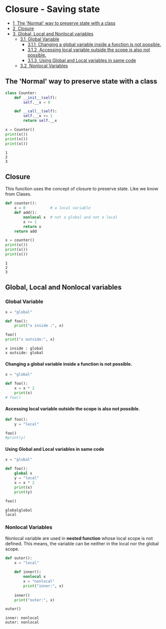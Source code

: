 <h1>Closure - Saving state<span class="tocSkip"></span></h1>
<div class="toc"><ul class="toc-item"><li><span><a href="#The-'Normal'-way-to-preserve-state-with-a-class" data-toc-modified-id="The-'Normal'-way-to-preserve-state-with-a-class-1"><span class="toc-item-num">1&nbsp;&nbsp;</span>The 'Normal' way to preserve state with a class</a></span></li><li><span><a href="#Closure" data-toc-modified-id="Closure-2"><span class="toc-item-num">2&nbsp;&nbsp;</span>Closure</a></span></li><li><span><a href="#Global,-Local-and-Nonlocal-variables" data-toc-modified-id="Global,-Local-and-Nonlocal-variables-3"><span class="toc-item-num">3&nbsp;&nbsp;</span>Global, Local and Nonlocal variables</a></span><ul class="toc-item"><li><span><a href="#Global-Variable" data-toc-modified-id="Global-Variable-3.1"><span class="toc-item-num">3.1&nbsp;&nbsp;</span>Global Variable</a></span><ul class="toc-item"><li><span><a href="#Changing-a-global-variable-inside-a-function-is-not-possible." data-toc-modified-id="Changing-a-global-variable-inside-a-function-is-not-possible.-3.1.1"><span class="toc-item-num">3.1.1&nbsp;&nbsp;</span>Changing a global variable inside a function is not possible.</a></span></li><li><span><a href="#Accessing-local-variable-outside-the-scope-is-also-not-possible." data-toc-modified-id="Accessing-local-variable-outside-the-scope-is-also-not-possible.-3.1.2"><span class="toc-item-num">3.1.2&nbsp;&nbsp;</span>Accessing local variable outside the scope is also not possible.</a></span></li><li><span><a href="#Using-Global-and-Local-variables-in-same-code" data-toc-modified-id="Using-Global-and-Local-variables-in-same-code-3.1.3"><span class="toc-item-num">3.1.3&nbsp;&nbsp;</span>Using Global and Local variables in same code</a></span></li></ul></li><li><span><a href="#Nonlocal-Variables" data-toc-modified-id="Nonlocal-Variables-3.2"><span class="toc-item-num">3.2&nbsp;&nbsp;</span>Nonlocal Variables</a></span></li></ul></li></ul></div>

## The 'Normal' way to preserve state with a class


```python
class Counter:
    def __init__(self):
        self.__x = 0

    def __call__(self):
        self.__x += 1
        return self.__x
```


```python
x = Counter()
print(x())
print(x())
print(x())
```

    1
    2
    3


## Closure
This function uses the concept of closure to preserve state. Like we know from Clases.


```python
def counter():
    x = 0           # a local variable
    def add():
        nonlocal x  # not a global and not a local 
        x += 1
        return x
    return add
```


```python
x = counter()
print(x())
print(x())
print(x())
```

    1
    2
    3


## Global, Local and Nonlocal variables

### Global Variable


```python
x = "global"

def foo():
    print("x inside :", x)

foo()
print("x outside:", x)
```

    x inside : global
    x outside: global


#### Changing a global variable inside a function is not possible.


```python
x = "global"

def foo():
    x = x * 2
    print(x)
# foo()
```

#### Accessing local variable outside the scope is also not possible.


```python
def foo():
    y = "local"

foo()
#print(y)
```

#### Using Global and Local variables in same code


```python
x = "global"

def foo():
    global x
    y = "local"
    x = x * 2
    print(x)
    print(y)
    
foo()
```

    globalglobal
    local


### Nonlocal Variables
Nonlocal variable are used in **nested function** whose local scope is not defined. This means, the variable can be neither in the local nor the global scope.  


```python
def outer():
    x = "local"
    
    def inner():
        nonlocal x
        x = "nonlocal"
        print("inner:", x)
    
    inner()
    print("outer:", x)

outer()
```

    inner: nonlocal
    outer: nonlocal

